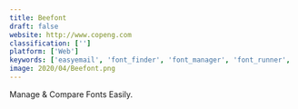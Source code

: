 ```yaml
---
title: Beefont
draft: false 
website: http://www.copeng.com
classification: ['']
platform: ['Web']
keywords: ['easyemail', 'font_finder', 'font_manager', 'font_runner', 'font_squirrel', 'font_xplorer', 'fontmatrix', 'fonty', 'maintype', 'nexusfont', 'rightfont', 'skyfonts', 'suitcase_fusion', 'the_font_thing', 'x-fonter', 'fontconfig', 'myfontbook']
image: 2020/04/Beefont.png
---
```

Manage & Compare Fonts Easily.